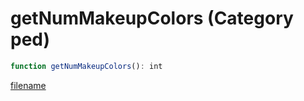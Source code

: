 # getNumMakeupColors (Category ped)

```js
function getNumMakeupColors(): int
```

[filename](getNumMakeupColors_m.md ':include')